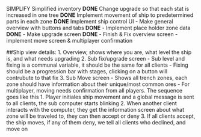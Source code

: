 SIMPLIFY
Simplified inventory **DONE**
Change upgrade so that each stat is increased in one tree **DONE**
Implement movement of ship to predetermined parts in each zone **DONE**
Implement ship control UI
	- Make general overview with buttons and tabs **DONE**
	- Implement place holder zone data  **DONE**
	- Make upgrade screen **DONE**
	- Finish & Fix overview screen
	- implement move screen & multiplayer confirmation

##Ship view details:
	1. Overview, shows where you are, what level the ship is, and what needs upgrading
	2. Sub fix/upgrade screen
		- Sub level and fixing is a communal variable, it should be the same for all clients
		- Fixing should be a progression bar with stages, clicking on a button will contrubute to that fix
	3. Sub Move screen
		- Shows all trench zones, each zone should have information about their unique/most common ores
		- For multiplayer, moving needs confirmation from all players. The sequence goes like this
		1. Player initiales ship movement and a global message is sent to all clients, the sub computer starts blinking
		2. When another client interacts with the computer, they get the information screen about what zone will be traveled to, they can then accept or deny
		3. If all clients accept, the ship moves, if any of them deny, we tell all clients who declined, and move on